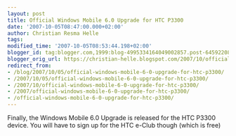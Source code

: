 ```yaml
---
layout: post
title: Official Windows Mobile 6.0 Upgrade for HTC P3300
date: '2007-10-05T08:47:00.000+02:00'
author: Christian Resma Helle
tags: 
modified_time: '2007-10-05T08:53:44.198+02:00'
blogger_id: tag:blogger.com,1999:blog-4995334164049002857.post-6459220837036884152
blogger_orig_url: https://christian-helle.blogspot.com/2007/10/official-windows-mobile-60-upgrade-for.html
redirect_from:
- /blog/2007/10/05/official-windows-mobile-6-0-upgrade-for-htc-p3300/
- /2007/10/05/official-windows-mobile-6-0-upgrade-for-htc-p3300/
- /2007/10/official-windows-mobile-6-0-upgrade-for-htc-p3300/
- /2007/official-windows-mobile-6-0-upgrade-for-htc-p3300/
- /official-windows-mobile-6-0-upgrade-for-htc-p3300/
---
```


Finally, the Windows Mobile 6.0 Upgrade is released for the HTC P3300 device. You will have to sign up for the HTC e-Club though (which is free)